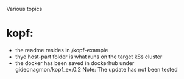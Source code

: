Various topics 

kopf:
====
- the readme resides in /kopf-example
- thye host-part folder is what runs on the target k8s cluster
- the docker has been saved in dockerhub under gideonagmon/kopf_ex:0.2
Note: The update has not been tested

